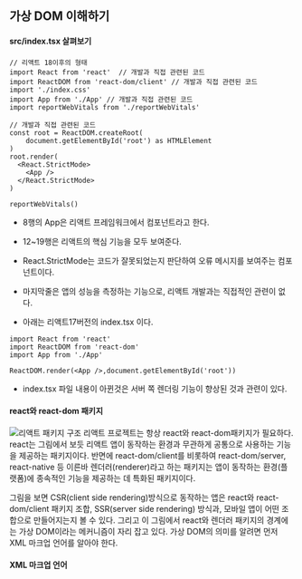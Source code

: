 ## 가상 DOM 이해하기
#### src/index.tsx 살펴보기
```angular2html
// 리액트 18이후의 형태
import React from 'react'  // 개발과 직접 관련된 코드
import ReactDOM from 'react-dom/client' // 개발과 직접 관련된 코드
import './index.css'
import App from './App' // 개발과 직접 관련된 코드 
import reportWebVitals from './reportWebVitals'

// 개발과 직접 관련된 코드
const root = ReactDOM.createRoot(
    document.getElementById('root') as HTMLElement
) 
root.render(
  <React.StrictMode>
    <App />
  </React.StrictMode>
)

reportWebVitals()
```
- 8행의 App은 리액트 프레임워크에서 컴포넌트라고 한다.
- 12~19행은 리액트의 핵심 기능을 모두 보여준다.
- React.StrictMode는 코드가 잘못되었는지 판단하여 오류 메시지를 보여주는 컴포넌트이다.
- 마지막줄은 앱의 성능을 측정하는 기능으로, 리액트 개발과는 직접적인 관련이 없다.

- 아래는 리액트17버전의 index.tsx 이다.
```angular2html
import React from 'react'
import ReactDOM from 'react-dom'
import App from './App'

ReactDOM.render(<App />,document.getElementById('root'))
```

- index.tsx 파일 내용이 아뀐것은 서버 쪽 렌더링 기능이 향상된 것과 관련이 있다.

#### react와 react-dom 패키지
<img src="../../images/02-01.jpg" alt="리액트 패키지 구조">
리액트 프로젝트는 항상 react와 react-dom패키지가 필요하다. react는 그림에서 보듯 리액트 앱이 동작하는 환경과 무관하게 공통으로 사용하는 기능을 제공하는 패키지이다.
반면에 react-dom/client를 비롯하여 react-dom/server, react-native 등 이른바 렌더러(renderer)라고 하는 패키지는 앱이 동작하는 환경(플랫폼)에 종속적인 기능을 제공하는 데 특화된 패키지이다.

그림을 보면 CSR(client side rendering)방식으로 동작하는 앱은 react와 react-dom/client 패키지 조합, SSR(server side rendering) 방식과, 모바일 앱이 어떤 조합으로 만들어지는지 볼 수 있다.
그리고 이 그림에서 react와 렌더러 패키지의 경계에는 가상 DOM이라는 메커니즘이 자리 잡고 있다. 가상 DOM의 의미를 알려면 먼저 XML 마크업 언어를 알아야 한다.

#### XML 마크업 언어

